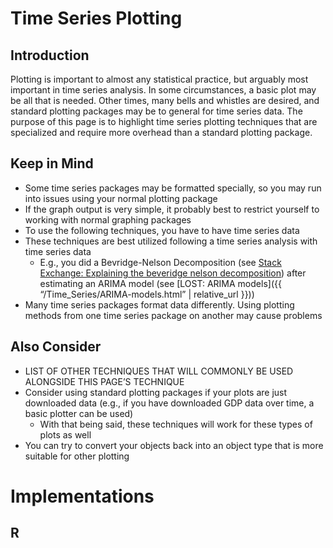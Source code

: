Time Series Plotting
================

## Introduction

Plotting is important to almost any statistical practice, but arguably
most important in time series analysis. In some circumstances, a basic
plot may be all that is needed. Other times, many bells and whistles are
desired, and standard plotting packages may be to general for time
series data. The purpose of this page is to highlight time series
plotting techniques that are specialized and require more overhead than
a standard plotting package.

## Keep in Mind

  - Some time series packages may be formatted specially, so you may run
    into issues using your normal plotting package
  - If the graph output is very simple, it probably best to restrict
    yourself to working with normal graphing packages
  - To use the following techniques, you have to have time series data
  - These techniques are best utilized following a time series analysis
    with time series data
      - E.g., you did a Bevridge-Nelson Decomposition (see [Stack
        Exchange: Explaining the beveridge nelson
        decomposition](https://stats.stackexchange.com/questions/80548/explaining-the-beveridge-nelson-decomposition))
        after estimating an ARIMA model (see \[LOST: ARIMA models\]({{
        “/Time\_Series/ARIMA-models.html” | relative\_url }}))
  - Many time series packages format data differently. Using plotting
    methods from one time series package on another may cause problems

## Also Consider

  - LIST OF OTHER TECHNIQUES THAT WILL COMMONLY BE USED ALONGSIDE THIS
    PAGE’S TECHNIQUE
  - Consider using standard plotting packages if your plots are just
    downloaded data (e.g., if you have downloaded GDP data over time, a
    basic plotter can be used)
      - With that being said, these techniques will work for these types
        of plots as well
  - You can try to convert your objects back into an object type that is
    more suitable for other plotting

# Implementations

## R
